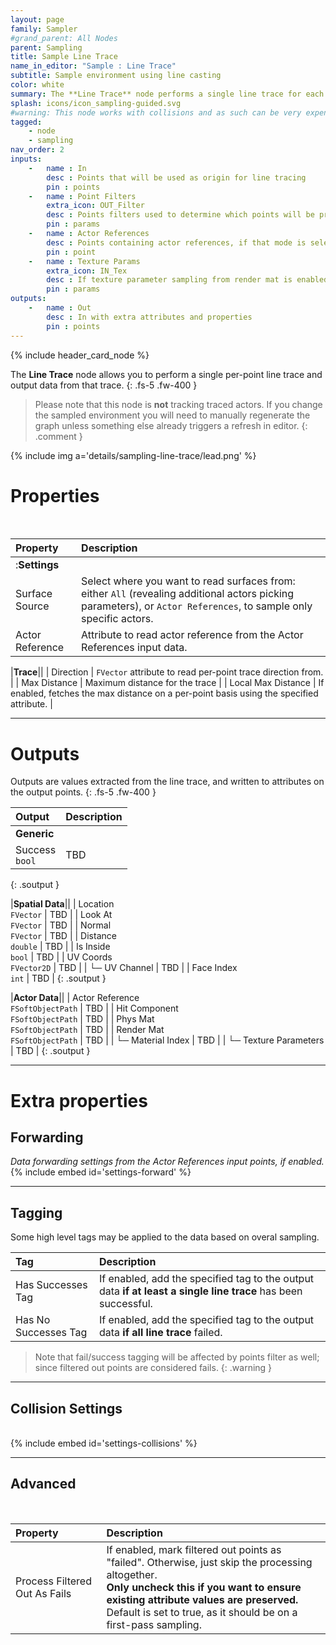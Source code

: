 ```yaml
---
layout: page
family: Sampler
#grand_parent: All Nodes
parent: Sampling
title: Sample Line Trace
name_in_editor: "Sample : Line Trace"
subtitle: Sample environment using line casting
color: white
summary: The **Line Trace** node performs a single line trace for each point, using a local attribute or property as direction & size.
splash: icons/icon_sampling-guided.svg
#warning: This node works with collisions and as such can be very expensive on large datasets.
tagged: 
    - node
    - sampling
nav_order: 2
inputs:
    -   name : In
        desc : Points that will be used as origin for line tracing
        pin : points
    -   name : Point Filters
        extra_icon: OUT_Filter
        desc : Points filters used to determine which points will be processed. Filtered out points will be treated as failed sampling.
        pin : params
    -   name : Actor References
        desc : Points containing actor references, if that mode is selected.
        pin : point
    -   name : Texture Params
        extra_icon: IN_Tex
        desc : If texture parameter sampling from render mat is enabled, drive what to look for and how to output it. 
        pin : params
outputs:
    -   name : Out
        desc : In with extra attributes and properties
        pin : points
---
```


{% include header_card_node %}

The **Line Trace** node allows you to perform a single per-point line trace and output data from that trace.
{: .fs-5 .fw-400 } 

> Please note that this node is **not** tracking traced actors. If you change the sampled environment you will need to manually regenerate the graph unless something else already triggers a refresh in editor.
{: .comment }

{% include img a='details/sampling-line-trace/lead.png' %}

# Properties
<br>

| Property       | Description          |
|:-------------|:------------------|
|:**Settings**||
| Surface Source     | Select where you want to read surfaces from: either `All` (revealing additional actors picking parameters), or `Actor References`, to sample only specific actors. |
| Actor Reference     | Attribute to read actor reference from the Actor References input data. |

|**Trace**||
| Direction     | `FVector` attribute to read per-point trace direction from. |
| Max Distance     | Maximum distance for the trace |
| Local Max Distance     | If enabled, fetches the max distance on a per-point basis using the specified attribute. |

---
# Outputs
Outputs are values extracted from the line trace, and written to attributes on the output points.
{: .fs-5 .fw-400 }  


| Output       | Description          |
|:-------------|:------------------|
|**Generic**||
| <span class="eout">Success</span><br>`bool` | TBD |
{: .soutput }

|**Spatial Data**||
| <span class="eout">Location</span><br>`FVector`     | TBD |
| <span class="eout">Look At</span><br>`FVector`     | TBD |
| <span class="eout">Normal</span><br>`FVector`     | TBD |
| <span class="eout">Distance</span><br>`double`     | TBD |
| <span class="eout">Is Inside</span><br>`bool`     | TBD |
| <span class="eout">UV Coords</span><br>`FVector2D`     | TBD |
| └─ UV Channel | TBD |
| <span class="eout">Face Index</span><br>`int`     | TBD |
{: .soutput }

|**Actor Data**||
| <span class="eout">Actor Reference</span><br>`FSoftObjectPath`     | TBD |
| <span class="eout">Hit Component</span><br>`FSoftObjectPath`     | TBD |
| <span class="eout">Phys Mat</span><br>`FSoftObjectPath`     | TBD |
| <span class="eout">Render Mat</span><br>`FSoftObjectPath`     | TBD |
| └─ Material Index | TBD |
| └─ Texture Parameters | TBD |
{: .soutput }

---
# Extra properties

## Forwarding
*Data forwarding settings from the Actor References input points, if enabled.*
<br>
{% include embed id='settings-forward' %}

---
## Tagging
Some high level tags may be applied to the data based on overal sampling.
<br>

| Tag       | Description          |
|:-------------|:------------------|
| <span class="etag">Has Successes Tag</span>     | If enabled, add the specified tag to the output data **if at least a single line trace** has been successful. |
| <span class="etag">Has No Successes Tag</span>     | If enabled, add the specified tag to the output data **if all line trace** failed. |

> Note that fail/success tagging will be affected by points filter as well; since filtered out points are considered fails.
{: .warning }

---
## Collision Settings
<br>
{% include embed id='settings-collisions' %}

---
## Advanced
<br>

| Property       | Description          |
|:-------------|:------------------|
| Process Filtered Out As Fails    | If enabled, mark filtered out points as "failed". Otherwise, just skip the processing altogether.<br>**Only uncheck this if you want to ensure existing attribute values are preserved.**<br>Default is set to true, as it should be on a first-pass sampling. |